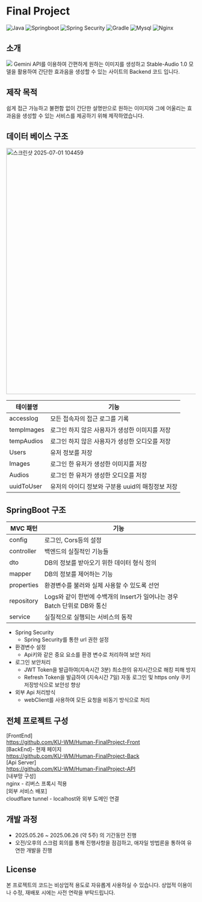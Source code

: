# Final Project
![Java](https://img.shields.io/badge/java-007396?style=for-the-badge&logo=java&logoColor=white)
![Springboot](https://img.shields.io/badge/springboot-6DB33F?style=for-the-badge&logo=springboot&logoColor=white)
![Spring Security](https://img.shields.io/badge/springsecurity-6DB33F?style=for-the-badge&logo=springsecurity&logoColor=white)
![Gradle](https://img.shields.io/badge/gradle-02303A?style=for-the-badge&logo=gradle&logoColor=white)
![Mysql](https://img.shields.io/badge/mysql-4479A1?style=for-the-badge&logo=mysql&logoColor=white)
![Nginx](https://img.shields.io/badge/nginx-009639?style=for-the-badge&logo=nginx&logoColor=white)

 
## 소개
<img src="https://github.com/user-attachments/assets/7fa99942-a334-4033-bf96-b919ff1f4d43" />
Gemini API를 이용하여 간편하게 원하는 이미지를 생성하고 Stable-Audio 1.0 모델을 활용하여 간단한 효과음을 생성할 수 있는 사이트의 Backend 코드 입니다.

## 제작 목적
쉽게 접근 가능하고 불편함 없이 간단한 설명만으로 원하는 이미지와 그에 어울리는 효과음을 생성할 수 있는 서비스를 제공하기 위해 제작하였습니다.

## 데이터 베이스 구조
<img width="653" alt="스크린샷 2025-07-01 104459" src="https://github.com/user-attachments/assets/9738a38c-1fc8-42f6-824c-2b4cd3378143" />

|테이블명|기능|
|---|---|
|accesslog|모든 접속자의 접근 로그를 기록|
|tempImages|로그인 하지 않은 사용자가 생성한 이미지를 저장|
|tempAudios|로그인 하지 않은 사용자가 생성한 오디오를 저장|
|Users|유저 정보를 저장|
|Images|로그인 한 유저가 생성한 이미지를 저장|
|Audios|로그인 한 유저가 생성한 오디오를 저장|
|uuidToUser|유저의 아이디 정보와 구분용 uuid의 매칭정보 저장|

## SpringBoot 구조

|MVC 패턴|기능|
|---|---|
|config|로그인, Cors등의 설정|
|controller|백엔드의 실질적인 기능들|
|dto|DB의 정보를 받아오기 위한 데이터 형식 정의|
|mapper|DB의 정보를 제어하는 기능|
|properties|환경변수를 불러와 실제 사용할 수 있도록 선언|
|repository|Logs와 같이 한번에 수백개의 Insert가 일어나는 경우 Batch 단위로 DB와 통신|
|service|실질적으로 실행되는 서비스의 동작|

- Spring Security
    - Spring Security를 통한 url 권한 설정
- 환경변수 설정
    - Api키와 같은 중요 요소를 환경 변수로 처리하여 보안 처리
- 로그인 보안처리
    - JWT Token을 발급하여(지속시간 3분) 최소한의 유지시간으로 해킹 피해 방지
    - Refresh Token을 발급하여 (지속시간 7일) 자동 로그인 및 https only 쿠키 저장방식으로 보안성 향상
- 외부 Api 처리방식
    - webClient를 사용하여 모든 요청을 비동기 방식으로 처리

## 전체 프로젝트 구성
[FrontEnd]<br>
https://github.com/KU-WM/Human-FinalProject-Front<br>
[BackEnd]- 현재 페이지<br>
https://github.com/KU-WM/Human-FinalProject-Back<br>
[Api Server]<br>
https://github.com/KU-WM/Human-FinalProject-API<br>
[내부망 구성]<br>
nginx - 리버스 프록시 적용<br>
[외부 서비스 배포]<br>
cloudflare tunnel - localhost와 외부 도메인 연결<br>

## 개발 과정
- 2025.05.26 ~ 2025.06.26 (약 5주) 의 기간동안 진행
- 오전/오후의 스크럼 회의를 통해 진행사항을 점검하고, 애자일 방법론을 통하여 유연한 개발을 진행

## License
본 프로젝트의 코드는 비상업적 용도로 자유롭게 사용하실 수 있습니다.
상업적 이용이나 수정, 재배포 시에는 사전 연락을 부탁드립니다.
